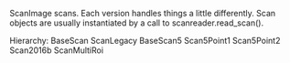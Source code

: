 ScanImage scans. Each version handles things a little differently. Scan objects are 
usually instantiated by a call to scanreader.read_scan().

Hierarchy:
BaseScan
    ScanLegacy
    BaseScan5
        Scan5Point1
        Scan5Point2
            Scan2016b
    ScanMultiRoi